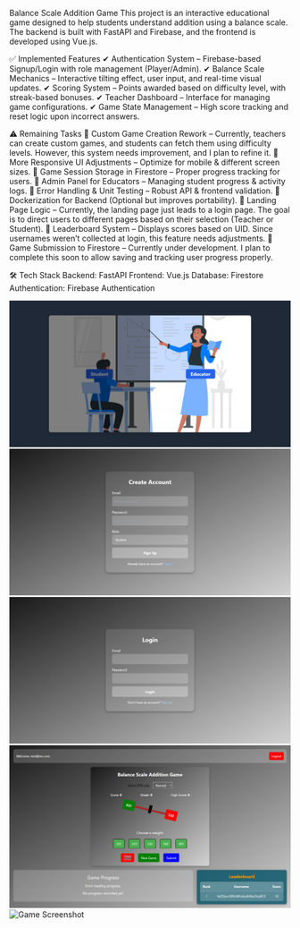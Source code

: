 
Balance Scale Addition Game
This project is an interactive educational game designed to help students understand addition using a balance scale. The backend is built with FastAPI and Firebase, and the frontend is developed using Vue.js.

✅ Implemented Features
✔ Authentication System – Firebase-based Signup/Login with role management (Player/Admin).
✔ Balance Scale Mechanics – Interactive tilting effect, user input, and real-time visual updates.
✔ Scoring System – Points awarded based on difficulty level, with streak-based bonuses.
✔ Teacher Dashboard – Interface for managing game configurations.
✔ Game State Management – High score tracking and reset logic upon incorrect answers.

⚠️ Remaining Tasks
🔲 Custom Game Creation Rework – Currently, teachers can create custom games, and students can fetch them using difficulty levels. However, this system needs improvement, and I plan to refine it.
🔲 More Responsive UI Adjustments – Optimize for mobile & different screen sizes.
🔲 Game Session Storage in Firestore – Proper progress tracking for users.
🔲 Admin Panel for Educators – Managing student progress & activity logs.
🔲 Error Handling & Unit Testing – Robust API & frontend validation.
🔲 Dockerization for Backend (Optional but improves portability).
🔲 Landing Page Logic – Currently, the landing page just leads to a login page. The goal is to direct users to different pages based on their selection (Teacher or Student).
🔲 Leaderboard System – Displays scores based on UID. Since usernames weren’t collected at login, this feature needs adjustments.
🔲 Game Submission to Firestore – Currently under development. I plan to complete this soon to allow saving and tracking user progress properly.

🛠️ Tech Stack
Backend: FastAPI
Frontend: Vue.js
Database: Firestore
Authentication: Firebase Authentication

![Landing Page](./balance_game_landing.png)
![signup](./balance_game_signup.png)
![login](./balance_game_login.png)
![Student DAsboard](./Balance_game_01.png)
![Game Screenshot](./Balance_game_02.png,)

